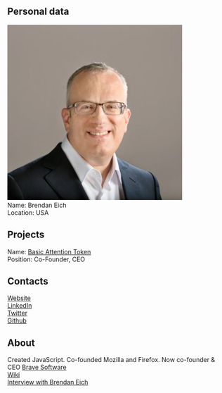 ## Personal data
![photo](photo/brendan_eich.jpg)  
Name: Brendan Eich  
Location: USA  
## Projects 
Name: [Basic Attention Token](../projects/bat.md)  
Position: Co-Founder, CEO
## Contacts
[Website](https://brendaneich.com/)  
[LinkedIn](https://www.linkedin.com/in/brendaneich/)  
[Twitter](https://twitter.com/BrendanEich)  
[Github](https://github.com/BrendanEich)
## About
Created JavaScript. Co-founded Mozilla and Firefox. Now co-founder & CEO [Brave Software](https://brave.com/)  
[Wiki](https://en.wikipedia.org/wiki/Brendan_Eich)  
[Interview with Brendan Eich](https://www.sitepoint.com/interview-brendan-eich-ceo-brave/)  
